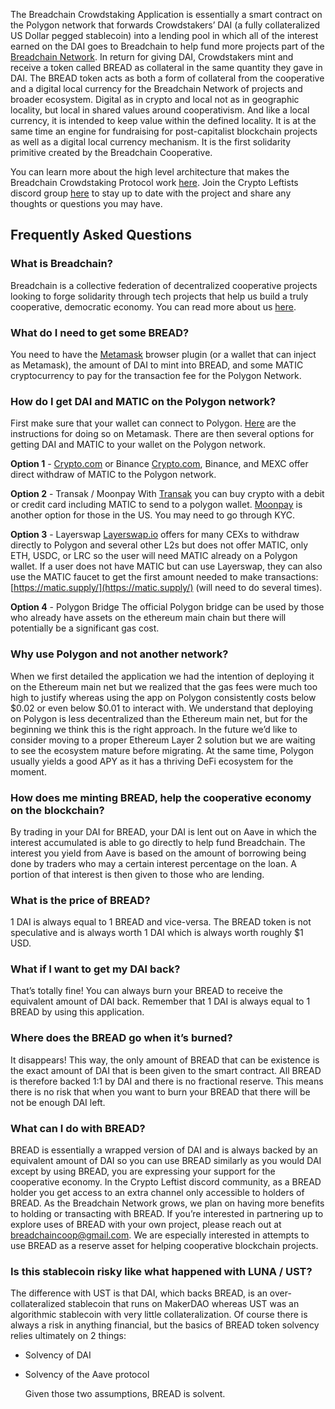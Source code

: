 The Breadchain Crowdstaking Application is essentially a smart contract on the Polygon network that forwards Crowdstakers’ DAI (a fully collateralized US Dollar pegged stablecoin) into a lending pool in which all of the interest earned on the DAI goes to Breadchain to help fund more projects part of the [Breadchain Network](https://breadcha.in/projects). In return for giving DAI, Crowdstakers mint and receive a token called BREAD as collateral in the same quantity they gave in DAI. The BREAD token acts as both a form of collateral from the cooperative and a digital local currency for the Breadchain Network of projects and broader ecosystem. Digital as in crypto and local not as in geographic locality, but local in shared values around cooperativism. And like a local currency, it is intended to keep value within the defined locality. It is at the same time an engine for fundraising for post-capitalist blockchain projects as well as a digital local currency mechanism. It is the first solidarity primitive created by the Breadchain Cooperative.

You can learn more about the high level architecture that makes the Breadchain Crowdstaking Protocol work [here](https://breadcha.in/blog/3). Join the Crypto Leftists discord group [here](https://discord.gg/ezt7JDjUSW) to stay up to date with the project and share any thoughts or questions you may have.

## Frequently Asked Questions

### What is Breadchain?

Breadchain is a collective federation of decentralized cooperative projects looking to forge solidarity through tech projects that help us build a truly cooperative, democratic economy. You can read more about us [here](https://breadcha.in/blog/2).

### What do I need to get some BREAD?

You need to have the [Metamask](https://metamask.io/) browser plugin (or a wallet that can inject as Metamask), the amount of DAI to mint into BREAD, and some MATIC cryptocurrency to pay for the transaction fee for the Polygon Network.

### How do I get DAI and MATIC on the Polygon network?

First make sure that your wallet can connect to Polygon. [Here](https://docs.polygon.technology/docs/develop/metamask/config-polygon-on-metamask/) are the instructions for doing so on Metamask. There are then several options for getting DAI and MATIC to your wallet on the Polygon network.

**Option 1** - [Crypto.com](http://Crypto.com) or Binance
[Crypto.com](http://Crypto.com), Binance, and MEXC offer direct withdraw of MATIC to the Polygon network.

**Option 2** - Transak / Moonpay
With [Transak](https://transak.com/) you can buy crypto with a debit or credit card including MATIC to send to a polygon wallet. [Moonpay](https://www.moonpay.com/buy/matic) is another option for those in the US. You may need to go through KYC.

**Option 3** - Layerswap
[Layerswap.io](http://Layerswap.io) offers for many CEXs to withdraw directly to Polygon and several other L2s but does not offer MATIC, only ETH, USDC, or LRC so the user will need MATIC already on a Polygon wallet. If a user does not have MATIC but can use Layerswap, they can also use the MATIC faucet to get the first amount needed to make transactions: [https://matic.supply/](https://matic.supply/) (will need to do several times).

**Option 4** - Polygon Bridge
The official Polygon bridge can be used by those who already have assets on the ethereum main chain but there will potentially be a significant gas cost.

### Why use Polygon and not another network?

When we first detailed the application we had the intention of deploying it on the Ethereum main net but we realized that the gas fees were much too high to justify whereas using the app on Polygon consistently costs below $0.02 or even below $0.01 to interact with. We understand that deploying on Polygon is less decentralized than the Ethereum main net, but for the beginning we think this is the right approach. In the future we’d like to consider moving to a proper Ethereum Layer 2 solution but we are waiting to see the ecosystem mature before migrating. At the same time, Polygon usually yields a good APY as it has a thriving DeFi ecosystem for the moment.

### How does me minting BREAD, help the cooperative economy on the blockchain?

By trading in your DAI for BREAD, your DAI is lent out on Aave in which the interest accumulated is able to go directly to help fund Breadchain. The interest you yield from Aave is based on the amount of borrowing being done by traders who may a certain interest percentage on the loan. A portion of that interest is then given to those who are lending.

### What is the price of BREAD?

1 DAI is always equal to 1 BREAD and vice-versa. The BREAD token is not speculative and is always worth 1 DAI which is always worth roughly $1 USD.

### What if I want to get my DAI back?

That’s totally fine! You can always burn your BREAD to receive the equivalent amount of DAI back. Remember that 1 DAI is always equal to 1 BREAD by using this application.

### Where does the BREAD go when it’s burned?

It disappears! This way, the only amount of BREAD that can be existence is the exact amount of DAI that is been given to the smart contract. All BREAD is therefore backed 1:1 by DAI and there is no fractional reserve. This means there is no risk that when you want to burn your BREAD that there will be not be enough DAI left.

### What can I do with BREAD?

BREAD is essentially a wrapped version of DAI and is always backed by an equivalent amount of DAI so you can use BREAD similarly as you would DAI except by using BREAD, you are expressing your support for the cooperative economy. In the Crypto Leftist discord community, as a BREAD holder you get access to an extra channel only accessible to holders of BREAD. As the Breadchain Network grows, we plan on having more benefits to holding or transacting with BREAD. If you’re interested in partnering up to explore uses of BREAD with your own project, please reach out at breadchaincoop@gmail.com. We are especially interested in attempts to use BREAD as a reserve asset for helping cooperative blockchain projects.

### Is this stablecoin risky like what happened with LUNA / UST?

The difference with UST is that DAI, which backs BREAD, is an over-collateralized stablecoin that runs on MakerDAO whereas UST was an algorithmic stablecoin with very little collateralization. Of course there is always a risk in anything financial, but the basics of BREAD token solvency relies ultimately on 2 things:

- Solvency of DAI
- Solvency of the Aave protocol

  Given those two assumptions, BREAD is solvent.
